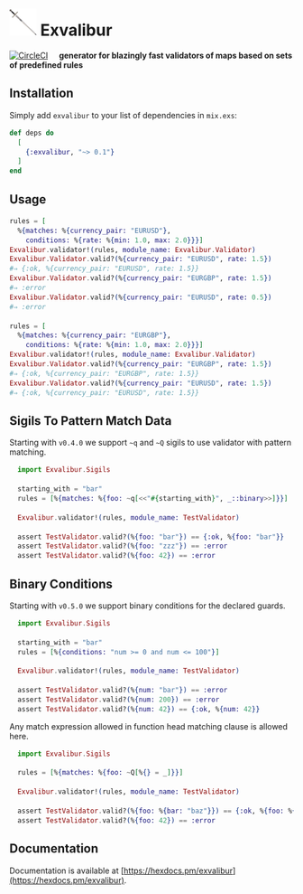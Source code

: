 # ![Logo](/stuff/logo-48x48.png?raw=true) Exvalibur

[![CircleCI](https://circleci.com/gh/am-kantox/exvalibur.svg?style=svg)](https://circleci.com/gh/am-kantox/exvalibur)     **generator for blazingly fast validators of maps based on sets of predefined rules**

## Installation

Simply add `exvalibur` to your list of dependencies in `mix.exs`:

```elixir
def deps do
  [
    {:exvalibur, "~> 0.1"}
  ]
end
```

## Usage

```elixir
rules = [
  %{matches: %{currency_pair: "EURUSD"},
    conditions: %{rate: %{min: 1.0, max: 2.0}}}]
Exvalibur.validator!(rules, module_name: Exvalibur.Validator)
Exvalibur.Validator.valid?(%{currency_pair: "EURUSD", rate: 1.5})
#⇒ {:ok, %{currency_pair: "EURUSD", rate: 1.5}}
Exvalibur.Validator.valid?(%{currency_pair: "EURGBP", rate: 1.5})
#⇒ :error
Exvalibur.Validator.valid?(%{currency_pair: "EURUSD", rate: 0.5})
#⇒ :error

rules = [
  %{matches: %{currency_pair: "EURGBP"},
    conditions: %{rate: %{min: 1.0, max: 2.0}}}]
Exvalibur.validator!(rules, module_name: Exvalibur.Validator)
Exvalibur.Validator.valid?(%{currency_pair: "EURGBP", rate: 1.5})
#⇒ {:ok, %{currency_pair: "EURGBP", rate: 1.5}}
Exvalibur.Validator.valid?(%{currency_pair: "EURUSD", rate: 1.5})
#⇒ {:ok, %{currency_pair: "EURUSD", rate: 1.5}}
```

## Sigils To Pattern Match Data

Starting with `v0.4.0` we support `~q` and `~Q` sigils to use validator with
pattern matching.

```elixir
  import Exvalibur.Sigils

  starting_with = "bar"
  rules = [%{matches: %{foo: ~q[<<"#{starting_with}", _::binary>>]}}]

  Exvalibur.validator!(rules, module_name: TestValidator)

  assert TestValidator.valid?(%{foo: "bar"}) == {:ok, %{foo: "bar"}}
  assert TestValidator.valid?(%{foo: "zzz"}) == :error
  assert TestValidator.valid?(%{foo: 42}) == :error
```

## Binary Conditions

Starting with `v0.5.0` we support binary conditions for the declared guards.

```elixir
  import Exvalibur.Sigils

  starting_with = "bar"
  rules = [%{conditions: "num >= 0 and num <= 100"}]

  Exvalibur.validator!(rules, module_name: TestValidator)

  assert TestValidator.valid?(%{num: "bar"}) == :error
  assert TestValidator.valid?(%{num: 200}) == :error
  assert TestValidator.valid?(%{num: 42}) == {:ok, %{num: 42}}
```

Any match expression allowed in function head matching clause is allowed here.

```elixir
  import Exvalibur.Sigils

  rules = [%{matches: %{foo: ~Q[%{} = _]}}]

  Exvalibur.validator!(rules, module_name: TestValidator)

  assert TestValidator.valid?(%{foo: %{bar: "baz"}}) == {:ok, %{foo: %{bar: "baz"}}}
  assert TestValidator.valid?(%{foo: 42}) == :error
```

## Documentation

Documentation is available at [https://hexdocs.pm/exvalibur](https://hexdocs.pm/exvalibur).

